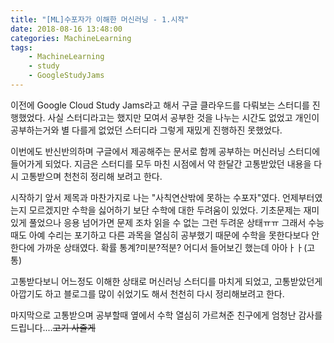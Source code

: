 ```yaml
---
title: "[ML]수포자가 이해한 머신러닝 - 1.시작"
date: 2018-08-16 13:48:00
categories: MachineLearning
tags: 
    - MachineLearning
    - study
    - GoogleStudyJams
---
```


이전에 Google Cloud Study Jams라고 해서 구글 클라우드를 다뤄보는 스터디를 진행했었다.
사실 스터디라고는 했지만 모여서 공부한 것을 나누는 시간도 없었고 개인이 공부하는거와 별 다를게 없었던 스터디라
그렇게 재밌게 진행하진 못했었다.

이번에도 반신반의하며 구글에서 제공해주는 문서로 함께 공부하는 머신러닝 스터디에 들어가게 되었다.
지금은 스터디를 모두 마친 시점에서 약 한달간 고통받았던 내용을 다시 고통받으며 천천히 정리해 보려고 한다.

시작하기 앞서 제목과 마찬가지로 나는 "사칙연산밖에 못하는 수포자"였다. 언제부터였는지 모르겠지만 수학을 싫어하기 보단 수학에 대한 두려움이 있었다.
기초문제는 재미있게 풀었으나 응용 넘어가면 문제 조차 읽을 수 없는 그런 두려운 상태ㅠㅠ
그래서 수능때도 아예 수리는 포기하고 다른 과목을 열심히 공부했기 때문에 수학을 못한다보다 안한다에 가까운 상태였다.
확률 통계?미분?적분? 어디서 들어보긴 했는데 아아ㅏㅏ(고통)

고통받다보니 어느정도 이해한 상태로 머신러닝 스터디를 마치게 되었고, 고통받았던게 아깝기도 하고 블로그를 많이 쉬었기도 해서 천천히 다시 정리해보려고 한다.

마지막으로 고통받으며 공부할때 옆에서 수학 열심히 가르쳐준 친구에게 엄청난 감사를 드립니다....~~고기 사줄게~~